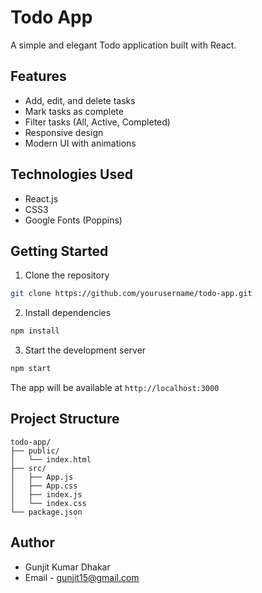 # Todo App

A simple and elegant Todo application built with React.

## Features

- Add, edit, and delete tasks
- Mark tasks as complete
- Filter tasks (All, Active, Completed)
- Responsive design
- Modern UI with animations

## Technologies Used

- React.js
- CSS3
- Google Fonts (Poppins)

## Getting Started

1. Clone the repository
```bash
git clone https://github.com/yourusername/todo-app.git
```

2. Install dependencies
```bash
npm install
```

3. Start the development server
```bash
npm start
```

The app will be available at `http://localhost:3000`

## Project Structure

```
todo-app/
├── public/
│   └── index.html
├── src/
│   ├── App.js
│   ├── App.css
│   ├── index.js
│   └── index.css
└── package.json
```

## Author

- Gunjit Kumar Dhakar
- Email - gunjit15@gmail.com
